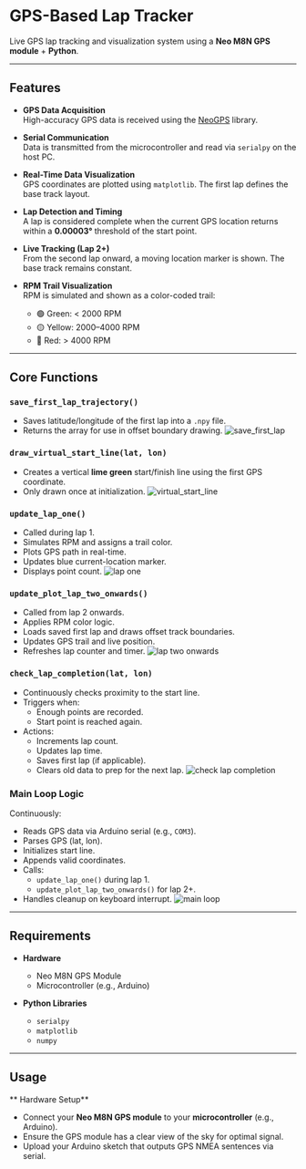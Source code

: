 #  GPS-Based Lap Tracker

Live GPS lap tracking and visualization system using a **Neo M8N GPS module** + **Python**.

---

##  Features

- **GPS Data Acquisition**  
  High-accuracy GPS data is received using the [NeoGPS](https://github.com/SlashDevin/NeoGPS) library.

- **Serial Communication**  
  Data is transmitted from the microcontroller and read via `serialpy` on the host PC.

- **Real-Time Data Visualization**  
  GPS coordinates are plotted using `matplotlib`. The first lap defines the base track layout.

- **Lap Detection and Timing**  
  A lap is considered complete when the current GPS location returns within a **0.00003°** threshold of the start point.

- **Live Tracking (Lap 2+)**  
  From the second lap onward, a moving location marker is shown. The base track remains constant.

- **RPM Trail Visualization**  
  RPM is simulated and shown as a color-coded trail:
  - 🟢 Green: < 2000 RPM  
  - 🟡 Yellow: 2000–4000 RPM  
  - 🔴 Red: > 4000 RPM

---

##  Core Functions

### `save_first_lap_trajectory()`
- Saves latitude/longitude of the first lap into a `.npy` file.
- Returns the array for use in offset boundary drawing.
  ![save_first_lap](https://github.com/user-attachments/assets/4736b8c9-c956-4ac8-aefa-8d5875f3a477)


### `draw_virtual_start_line(lat, lon)`
- Creates a vertical **lime green** start/finish line using the first GPS coordinate.
- Only drawn once at initialization.
  ![virtual_start_line](https://github.com/user-attachments/assets/ce2e1304-75b0-4731-b7b7-46abfbe7f9a4)


### `update_lap_one()`
- Called during lap 1.
- Simulates RPM and assigns a trail color.
- Plots GPS path in real-time.
- Updates blue current-location marker.
- Displays point count.
  ![lap one ](https://github.com/user-attachments/assets/5e455d84-14df-495c-957c-a29266bd69c3)


### `update_plot_lap_two_onwards()`
- Called from lap 2 onwards.
- Applies RPM color logic.
- Loads saved first lap and draws offset track boundaries.
- Updates GPS trail and live position.
- Refreshes lap counter and timer.
  ![lap two onwards](https://github.com/user-attachments/assets/5202e6c8-846d-4b3d-b6a6-9140149e5417)


### `check_lap_completion(lat, lon)`
- Continuously checks proximity to the start line.
- Triggers when:
  - Enough points are recorded.
  - Start point is reached again.
- Actions:
  - Increments lap count.
  - Updates lap time.
  - Saves first lap (if applicable).
  - Clears old data to prep for the next lap.
    ![check lap completion ](https://github.com/user-attachments/assets/79b09cfb-9074-44a1-a42e-407534d821f9)


### **Main Loop Logic**
Continuously:
- Reads GPS data via Arduino serial (e.g., `COM3`).
- Parses GPS (lat, lon).
- Initializes start line.
- Appends valid coordinates.
- Calls:
  - `update_lap_one()` during lap 1.
  - `update_plot_lap_two_onwards()` for lap 2+.
- Handles cleanup on keyboard interrupt.
  ![main loop ](https://github.com/user-attachments/assets/7d8f5234-61c4-4647-a15a-52b531ce62df)


---

##  Requirements

- **Hardware**
  - Neo M8N GPS Module  
  - Microcontroller (e.g., Arduino)

- **Python Libraries**
  - `serialpy`  
  - `matplotlib`  
  - `numpy`

---

##  Usage

** Hardware Setup**

- Connect your **Neo M8N GPS module** to your **microcontroller** (e.g., Arduino).
- Ensure the GPS module has a clear view of the sky for optimal signal.
- Upload your Arduino sketch that outputs GPS NMEA sentences via serial.
